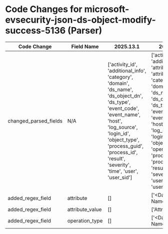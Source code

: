 # Code Changes for microsoft-evsecurity-json-ds-object-modify-success-5136 (Parser)

| Code Change | Field Name | 2025.13.1 | 2025.14.1 |
|-------------|------------|-----------|------------|
| changed_parsed_fields | N/A | ['activity_id', 'additional_info', 'category', 'domain', 'ds_name', 'ds_object_dn', 'ds_type', 'event_code', 'event_name', 'host', 'log_source', 'login_id', 'object_type', 'process_guid', 'process_id', 'result', 'severity', 'time', 'user', 'user_sid'] | ['activity_id', 'additional_info', 'attribute', 'attribute_value', 'category', 'domain', 'ds_name', 'ds_object_dn', 'ds_type', 'event_code', 'event_name', 'host', 'log_source', 'login_id', 'object_type', 'operation_type', 'process_guid', 'process_id', 'result', 'severity', 'time', 'user', 'user_sid'] |
| added_regex_field | attribute | [] | ['<Data Name\\*=(\'|")AttributeLDAPDisplayName(\'|")>\s*({attribute}[^<]+?)\s*</Data>', 'AttributeLDAPDisplayName(\\)?":(\\)?"({attribute}[^"\\]+)', 'exa_regex=<Data Name\\*=(\'|")AttributeLDAPDisplayName(\'|")>\s*({attribute}[^<]+?)\s*</Data>'] |
| added_regex_field | attribute_value | [] | ['AttributeValue("|\')>({attribute_value}[^"\'<]+)</Data>', 'AttributeValue(\\)?":(\\)?"({attribute_value}[^"\'>\\]+)', 'exa_regex=AttributeValue("|\')>({attribute_value}[^"\'<]+)</Data>'] |
| added_regex_field | operation_type | [] | ['<Data Name(\\)?=(\'|")OperationType(\'|")>({operation_type}[^<]+)', 'OperationType(\\)?":(\\)?"({operation_type}[^"\\]+)', 'exa_regex=<Data Name(\\)?=(\'|")OperationType(\'|")>({operation_type}[^<]+)'] |